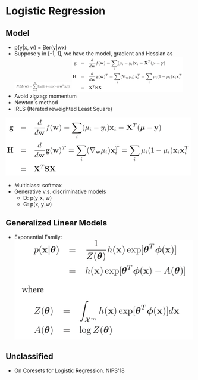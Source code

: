 # Logistic Regression

## Model
- p(y\|x, w) = Ber(y\|wx)
- Suppose y in [-1, 1], we have the model, gradient and Hessian as\
	<img src="/Basic-ML/images/lr/logistic1.png" alt="drawing" width="150"/>
	<img src="/Basic-ML/images/lr/logistic2.png" alt="drawing" width="300"/>
- Avoid zigzag: momentum
- Newton's method
- IRLS (Iterated reweighted Least Square)
<img src="/Basic-ML/images/lr/logistic2.png" alt="drawing" width="500"/>

- Multiclass: softmax
- Generative v.s. discriminative models
	- D: p(y\|x, w)
	- G: p(x, y\|w)

## Generalized Linear Models
- Exponential Family:\
	<img src="/Basic-ML/images/glinear.png" alt="drawing" width="500"/>

## Unclassified
- On Coresets for Logistic Regression. NIPS'18

